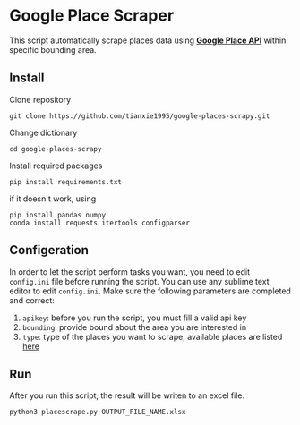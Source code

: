 # Google Place Scraper

This script automatically scrape places data using [**Google Place API**](https://developers.google.com/places/web-service/intro) within specific bounding area.

## Install

Clone repository

```
git clone https://github.com/tianxie1995/google-places-scrapy.git
```

Change dictionary

```
cd google-places-scrapy
```

Install required packages

```
pip install requirements.txt
```
if it doesn't work, using
```
pip install pandas numpy 
conda install requests itertools configparser
```

## Configeration

In order to let the script perform tasks you want, you need to edit `config.ini` file before running the script. You can use any sublime text editor to edit `config.ini`. Make sure the following parameters are completed and correct:

1. `apikey`: before you run the script, you must fill a valid api key
2. `bounding`: provide bound about the area you are interested in
3. `type`: type of the places you want to scrape, available places are listed [here](https://developers.google.com/places/supported_types)

## Run

After you run this script, the result will be writen to an excel file.

```
python3 placescrape.py OUTPUT_FILE_NAME.xlsx
```
